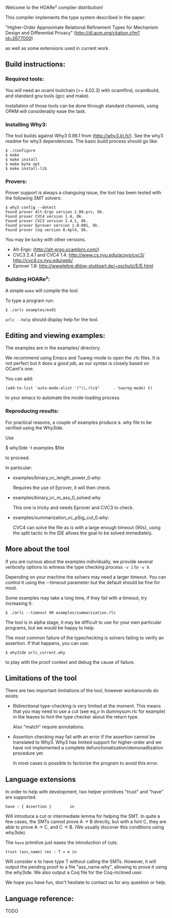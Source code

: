 Welcome to the HOARe² compiler distribution!

This compiler implements the type system described in the paper:

"Higher-Order Approximate Relational Refinement Types for Mechanism
 Design and Differential Privacy"
 (http://dl.acm.org/citation.cfm?id=2677000)

as well as some extensions used in current work.

## Build instructions:

### Required tools:

You will need an ocaml toolchain (>= 4.02.3) with ocamlfind,
ocamlbuild, and standard gnu tools (gcc and make).

Installation of those tools can be done through standard channels,
using OPAM will considerably ease the task.

### Installing Why3:

The tool builds against Why3 0.86.1 from (http://why3.lri.fr/).
See the why3 readme for why3 dependencies. The basic build process
should go like:

```
$ ./configure
$ make
$ make install
$ make byte opt
$ make install-lib
```

### Provers:

Prover support is always a changuing issue, the tool has been tested with the following SMT solvers:

```
$ why3 config --detect
Found prover Alt-Ergo version 1.00.prv, Ok.
Found prover CVC4 version 1.4, Ok.
Found prover CVC3 version 2.4.1, Ok.
Found prover Eprover version 1.8-001, Ok.
Found prover Coq version 8.4pl4, Ok.
```

You may be lucky with other versions.

- Alt-Ergo: (http://alt-ergo.ocamlpro.com/)
- CVC3 2.4.1 and CVC4 1.4:
  http://www.cs.nyu.edu/acsys/cvc3/
  http://cvc4.cs.nyu.edu/web/
- Eprover 1.8:
  http://wwwlehre.dhbw-stuttgart.de/~sschulz/E/E.html

### Building HOARe²:

A simple `make` will compile the tool.

To type a program run:

```
$ ./arlc examples/ex01
```

`arlc --help` should display help for the tool.

## Editing and viewing examples:

The examples are in the examples/ directory.

We recommend using Emacs and Tuareg-mode to open the .rlc files. It is
not perfect but it does a good job, as our syntax is closely based on
OCaml's one.

You can add:

```
(add-to-list 'auto-mode-alist '("\\.rlc$"      . tuareg-mode) t)
```

to your emacs to automate the mode-loading process.

### Reproducing results:

For practical reasons, a couple of examples produce a .why file to be
verified using the Why3ide.

Use

$ why3ide -I examples $file

to proceed.

In particular:

- examples/binary_vc_length_power_0.why:

  Requires the use of Eprover, it will then check.

- examples/binary_vc_m_ass_0_solved.why

  This one is tricky and needs Eprover and CVC3 to check.

- examples/summarization_vc_pSig_cut_0.why:

  CVC4 can solve the file as is with a large enough timeout (90s),
  using the split tactic in the IDE allows the goal to be solved
  immediately.

## More about the tool

If you are curious about the examples individually, we provide several
verbosity options to witness the type checking process `-v 1` to `-v 9`.

Depending on your machine the solvers may need a larger timeout. You
can control it using the --timeout parameter but the default should be
fine for most.

Some examples may take a long time, if they fail with a timeout,
try increasing it:

```
$ ./arlc --timeout 90 examples/summarization.rlc
```

The tool is in alpha stage, it may be difficult to use for your own
particular programs, but we would be happy to help.

The most common failure of the typechecking is solvers failing to
verify an assertion. If that happens, you can use:

```
$ why3ide arlc_current.why
```

to play with the proof context and debug the cause of failure.

## Limitations of the tool

There are two important limitations of the tool, however  workarounds do exists:

- Bidirectional type-checking is very limited at the moment. This
  means that you may need to use a cut (see eq_v in dummysum.rlc for
  example) in the leaves to hint the type checker about the return
  type.

  Also "match" require annotations.

- Assertion checking may fail with an error if the assertion cannot be
  translated to Why3. Why3 has limited support for higher-order and we
  have not implemented a complete defunctionalization/demonadlization
  procedure yet.

  In most cases is possible to factorize the program to avoid
  this error.

## Language extensions

In order to help with development, two helper primitives "trust" and
"have" are supported.

```
have : { Assertion }        in
```

Will introduce a cut or intermediate lemma for helping the SMT. In
quite a few cases, the SMTs cannot prove A -> B directly, but with a
hint C, they are able to prove A -> C, and C -> B. (We usually
discover this conditions using why3ide).

The `have` primitive just eases the introduction of cuts.

```
trust (ass_name) res : T = e in
```

Will consider e to have type T without calling the SMTs. However, it
will output the pending proof to a file "ass_name.why", allowing to
prove it using the why3ide. We also output a Coq file for the
Coq-inclined user.

We hope you have fun, don't hesitate to contact us for any question or
help.

## Language reference:

TODO

